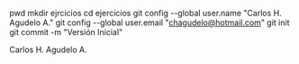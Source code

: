 pwd
mkdir ejrcicios
cd ejercicios
git config --global user.name "Carlos H. Agudelo A."
git config --global user.email "chagudelo@hotmail.com"
git init
git commit -m "Versión Inicial"

Carlos H. Agudelo A.

